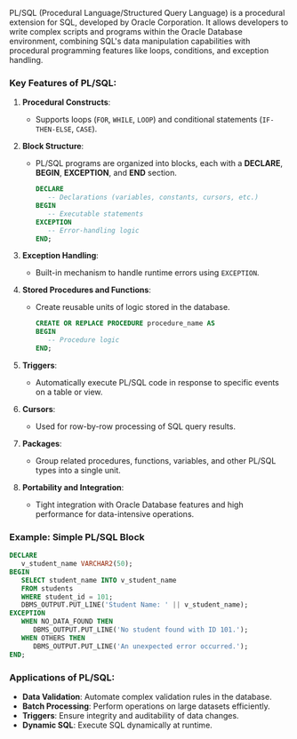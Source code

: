 PL/SQL (Procedural Language/Structured Query Language) is a procedural extension for SQL, developed by Oracle Corporation. It allows developers to write complex scripts and programs within the Oracle Database environment, combining SQL's data manipulation capabilities with procedural programming features like loops, conditions, and exception handling.

### Key Features of PL/SQL:
1. **Procedural Constructs**:
   - Supports loops (`FOR`, `WHILE`, `LOOP`) and conditional statements (`IF-THEN-ELSE`, `CASE`).
   
2. **Block Structure**:
   - PL/SQL programs are organized into blocks, each with a **DECLARE**, **BEGIN**, **EXCEPTION**, and **END** section.
     ```sql
     DECLARE
        -- Declarations (variables, constants, cursors, etc.)
     BEGIN
        -- Executable statements
     EXCEPTION
        -- Error-handling logic
     END;
     ```

3. **Exception Handling**:
   - Built-in mechanism to handle runtime errors using `EXCEPTION`.

4. **Stored Procedures and Functions**:
   - Create reusable units of logic stored in the database.
     ```sql
     CREATE OR REPLACE PROCEDURE procedure_name AS
     BEGIN
        -- Procedure logic
     END;
     ```

5. **Triggers**:
   - Automatically execute PL/SQL code in response to specific events on a table or view.

6. **Cursors**:
   - Used for row-by-row processing of SQL query results.

7. **Packages**:
   - Group related procedures, functions, variables, and other PL/SQL types into a single unit.

8. **Portability and Integration**:
   - Tight integration with Oracle Database features and high performance for data-intensive operations.

### Example: Simple PL/SQL Block
```sql
DECLARE
   v_student_name VARCHAR2(50);
BEGIN
   SELECT student_name INTO v_student_name
   FROM students
   WHERE student_id = 101;
   DBMS_OUTPUT.PUT_LINE('Student Name: ' || v_student_name);
EXCEPTION
   WHEN NO_DATA_FOUND THEN
      DBMS_OUTPUT.PUT_LINE('No student found with ID 101.');
   WHEN OTHERS THEN
      DBMS_OUTPUT.PUT_LINE('An unexpected error occurred.');
END;
```

### Applications of PL/SQL:
- **Data Validation**: Automate complex validation rules in the database.
- **Batch Processing**: Perform operations on large datasets efficiently.
- **Triggers**: Ensure integrity and auditability of data changes.
- **Dynamic SQL**: Execute SQL dynamically at runtime.

